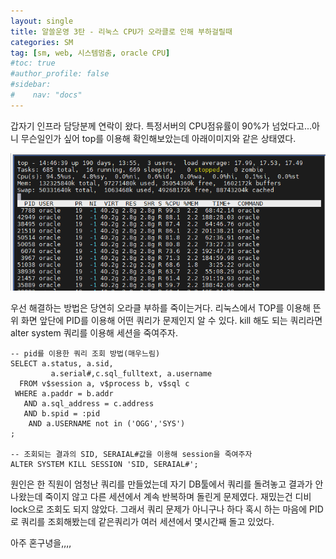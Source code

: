 ```yaml
---
layout: single
title: 알쓸운영 3탄 - 리눅스 CPU가 오라클로 인해 부하걸릴때
categories: SM
tag: [sm, web, 시스템멈춤, oracle CPU]
#toc: true
#author_profile: false
#sidebar:
#    nav: "docs"
---
```


갑자기 인프라 담당분께 연락이 왔다. 특정서버의 CPU점유률이 90%가 넘었다고...아니 무슨일인가 싶어 top를 이용해 확인해보았는데 아래이미지와 같은 상태였다.

<img src="/images/sm/img.png" alt=""/>  

우선 해결하는 방법은 당연히 오라클 부하를 죽이는거다. 리눅스에서 TOP를 이용해 뜬 위 화면 앞단에 PID를 이용해 어떤 쿼리가 문제인지 알 수 있다.
kill 해도 되는 쿼리라면 alter system 쿼리를 이용해 세션을 죽여주자.  

```
-- pid를 이용한 쿼리 조회 방법(매우느림)
SELECT a.status, a.sid,
         a.serial#,c.sql_fulltext, a.username
  FROM v$session a, v$process b, v$sql c
 WHERE a.paddr = b.addr
   AND a.sql_address = c.address
   AND b.spid = :pid
    AND a.USERNAME not in ('OGG','SYS')
;

-- 조회되는 결과의 SID, SERAIAL#값을 이용해 session을 죽여주자
ALTER SYSTEM KILL SESSION 'SID, SERAIAL#';
```

원인은 한 직원이 엄청난 쿼리를 만들었는데 자기 DB툴에서 쿼리를 돌려놓고 결과가 안나왔는데 죽이지 않고 다른 세션에서 계속 반복하며 돌린게 문제였다. 
재밌는건 디비 lock으로 조회도 되지 않았다. 그래서 쿼리 문제가 아니구나 하다 혹시 하는 마음에 PID로 쿼리를 조회해봤는데 같은쿼리가 여러 세션에서 몇시간째 돌고 있었다.  

아주 혼구녕을,,,,